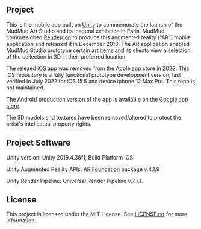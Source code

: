 ## Project
This is the mobile app built on [Unity](https://unity.com/) to commemorate the launch of the MudMud Art Studio and its inagural exhibition in Paris. MudMud commissioned [Rendergon](https://rendergon.com/portfolio/mudmudarstudio/)  to produce this augmented reality (“AR”) mobile application and released it in December 2018. The AR application enabled MudMud Studio prototype certain art items and its clients view a selection of the collection in 3D in their preferred location.

The releaed iOS app was removed from the Apple app store in 2022. This iOS repository is a fully functional prototype development version, last verified in July 2022 for iOS 15.5 and device iphone 12 Max Pro. This repo is not maintained.

The Android production version of the app is available on the [Google app store](https://play.google.com/store/apps/details?id=com.Rendergon.MudMudAR_Art).

The 3D models and textures have been removed/altered to protect the artist's intellectual property rights.

## Project Software
Unity version: Unity 2019.4.36f1, Build Platform iOS.

Unity Augmented Reality APIs: [AR Foundation](https://docs.unity3d.com/Packages/com.unity.xr.arfoundation@4.1/manual/index.html) package v.4.1.9

Unity Render Pipeline: Universal Render Pipeline v.7.7.1.

## License
This project is licensed under the MIT License. See [LICENSE.txt](https://github.com/sergiosolorzano/MudMud-ARStudio-iOS/blob/main/LICENSE) for more information.